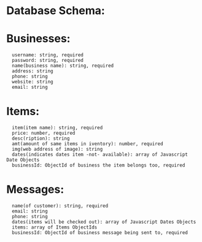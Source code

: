 # Database Schema:

  # Businesses:
      username: string, required
      password: string, required
      name(business name): string, required
      address: string
      phone: string
      website: string
      email: string

  # Items:
      item(item name): string, required
      price: number, required
      desc(ription): string
      amt(amount of same items in iventory): number, required
      img(web address of image): string
      dates(indicates dates item -not- available): array of Javascript Date Objects
      businessId: ObjectId of business the item belongs too, required

  # Messages:
      name(of customer): string, required
      email: string
      phone: string
      dates(items will be checked out): array of Javascript Dates Objects
      items: array of Items ObjectIds
      businessId: ObjectId of business message being sent to, required